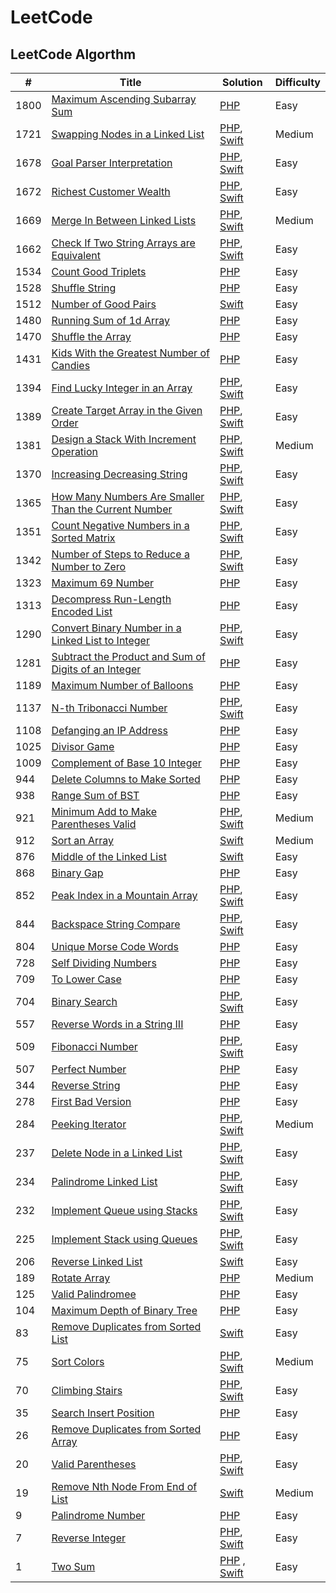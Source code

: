 # LeetCode

## LeetCode Algorthm

| # | Title | Solution | Difficulty
| ------ | ------ |  ----- | ----- | 
| 1800 | [Maximum Ascending Subarray Sum](https://leetcode.com/problems/maximum-ascending-subarray-sum/) | [PHP](https://github.com/tabassumtamanna/leet-code-solutions/blob/main/algorithms/php/1800-maximum-ascending-subarray-sum.php) | Easy
| 1721 | [Swapping Nodes in a Linked List](https://leetcode.com/problems/swapping-nodes-in-a-linked-list/) | [PHP](https://github.com/tabassumtamanna/leet-code-solutions/blob/main/algorithms/php/1721-swapping-nodes-in-a-linked-list.php), [Swift](https://github.com/tabassumtamanna/leet-code-solutions/blob/main/algorithms/swift/1721-swapping-nodes-in-a-linked-list.swift) | Medium
| 1678 | [Goal Parser Interpretation](https://leetcode.com/problems/goal-parser-interpretation/) | [PHP](https://github.com/tabassumtamanna/leet-code-solutions/blob/main/algorithms/php/1678-goal-parser-interpretation.php), [Swift](https://github.com/tabassumtamanna/leet-code-solutions/blob/main/algorithms/swift/1678-goal-parser-interpretation.swift)| Easy
| 1672 | [Richest Customer Wealth](https://leetcode.com/problems/richest-customer-wealth/) | [PHP](https://github.com/tabassumtamanna/leet-code-solutions/blob/main/algorithms/php/1672-richest-customer-wealth.php), [Swift](https://github.com/tabassumtamanna/leet-code-solutions/blob/main/algorithms/swift/1672-richest-customer-wealth.swift)| Easy
| 1669 | [Merge In Between Linked Lists](https://leetcode.com/problems/merge-in-between-linked-lists/) | [PHP](https://github.com/tabassumtamanna/leet-code-solutions/blob/main/algorithms/php/1669-merge-in-between-linked-lists.php), [Swift](https://github.com/tabassumtamanna/leet-code-solutions/blob/main/algorithms/swift/1669-merge-in-between-linked-lists.swift)| Medium
| 1662 | [Check If Two String Arrays are Equivalent](https://leetcode.com/problems/check-if-two-string-arrays-are-equivalent/) | [PHP](https://github.com/tabassumtamanna/leet-code-solutions/blob/main/algorithms/php/1662-check-if-two-string-arrays-are-equivalent.php), [Swift](https://github.com/tabassumtamanna/leet-code-solutions/blob/main/algorithms/swift/1662-check-if-two-string-arrays-are-equivalent.swift) | Easy
| 1534 | [Count Good Triplets](https://leetcode.com/problems/count-good-triplets/) | [PHP](https://github.com/tabassumtamanna/leet-code-solutions/blob/main/algorithms/php/1534-count-good-triplets.php) | Easy
| 1528 | [Shuffle String](https://leetcode.com/problems/shuffle-string/) | [PHP](https://github.com/tabassumtamanna/leet-code-solutions/blob/main/algorithms/php/1528-shuffle-string.php) | Easy
| 1512 | [Number of Good Pairs](https://leetcode.com/problems/number-of-good-pairs/) | [Swift](https://github.com/tabassumtamanna/leet-code-solutions/blob/main/algorithms/swift/1512-number-of-good-pairs.swift) | Easy
| 1480 | [Running Sum of 1d Array](https://leetcode.com/problems/running-sum-of-1d-array/) | [PHP](https://github.com/tabassumtamanna/leet-code-solutions/blob/main/algorithms/php/1480-running-sum-of-1d-array.php) | Easy
| 1470 | [Shuffle the Array](https://leetcode.com/problems/shuffle-the-array/) | [PHP](https://github.com/tabassumtamanna/leet-code-solutions/blob/main/algorithms/php/1470-shuffle-the-array.php) | Easy
| 1431 | [Kids With the Greatest Number of Candies](https://leetcode.com/problems/kids-with-the-greatest-number-of-candies/) | [PHP](https://github.com/tabassumtamanna/leet-code-solutions/blob/main/algorithms/php/1431-kids-with-the-greatest-number-of-candies.php) | Easy
| 1394 | [Find Lucky Integer in an Array](https://leetcode.com/problems/find-lucky-integer-in-an-array/) | [PHP](https://github.com/tabassumtamanna/leet-code-solutions/blob/main/algorithms/php/1394-find-lucky-integer-in-an-array.php), [Swift](https://github.com/tabassumtamanna/leet-code-solutions/blob/main/algorithms/swift/1394-find-lucky-integer-in-an-array.swift)| Easy
| 1389 | [Create Target Array in the Given Order](https://leetcode.com/problems/create-target-array-in-the-given-order/) | [PHP](https://github.com/tabassumtamanna/leet-code-solutions/blob/main/algorithms/php/1389-create-target-array-in-the-given-order.php), [Swift](https://github.com/tabassumtamanna/leet-code-solutions/blob/main/algorithms/swift/1389-create-target-array-in-the-given-order.swift) | Easy
| 1381 | [Design a Stack With Increment Operation](https://leetcode.com/problems/design-a-stack-with-increment-operation/) | [PHP](https://github.com/tabassumtamanna/leet-code-solutions/blob/main/algorithms/php/1381-design-a-stack-with-increment-operation.php), [Swift](https://github.com/tabassumtamanna/leet-code-solutions/blob/main/algorithms/swift/1381-design-a-stack-with-increment-operation.swift) | Medium
| 1370 | [Increasing Decreasing String](https://leetcode.com/problems/increasing-decreasing-string/) | [PHP](https://github.com/tabassumtamanna/leet-code-solutions/blob/main/algorithms/php/1370-increasing-decreasing-string.php), [Swift](https://github.com/tabassumtamanna/leet-code-solutions/blob/main/algorithms/swift/1370-increasing-decreasing-string.swift) | Easy
| 1365 | [How Many Numbers Are Smaller Than the Current Number](https://leetcode.com/problems/how-many-numbers-are-smaller-than-the-current-number/) | [PHP](https://github.com/tabassumtamanna/leet-code-solutions/blob/main/algorithms/php/1365-how-many-numbers-are-smaller-than-the-current-number.php), [Swift](https://github.com/tabassumtamanna/leet-code-solutions/blob/main/algorithms/swift/1365-how-many-numbers-are-smaller-than-the-current-number.swift) | Easy
| 1351 | [Count Negative Numbers in a Sorted Matrix](https://leetcode.com/problems/count-negative-numbers-in-a-sorted-matrix/) | [PHP](https://github.com/tabassumtamanna/leet-code-solutions/blob/main/algorithms/php/1351-count-negative-numbers-in-a-sorted-matrix.php), [Swift](https://github.com/tabassumtamanna/leet-code-solutions/blob/main/algorithms/swift/1351-count-negative-numbers-in-a-sorted-matrix.swift) | Easy
| 1342 | [Number of Steps to Reduce a Number to Zero](https://leetcode.com/problems/number-of-steps-to-reduce-a-number-to-zero/) | [PHP](https://github.com/tabassumtamanna/leet-code-solutions/blob/main/algorithms/php/1342-number-of-steps-to-reduce-a-number-to-zero.php), [Swift](https://github.com/tabassumtamanna/leet-code-solutions/blob/main/algorithms/swift/1342-number-of-steps-to-reduce-a-number-to-zero.swift) | Easy
| 1323 | [Maximum 69 Number](https://leetcode.com/problems/maximum-69-number/) | [PHP](https://github.com/tabassumtamanna/leet-code-solutions/blob/main/algorithms/php/1323-maximum-69-number.php) | Easy
| 1313 | [Decompress Run-Length Encoded List](https://leetcode.com/problems/decompress-run-length-encoded-list/) | [PHP](https://github.com/tabassumtamanna/leet-code-solutions/blob/main/algorithms/php/1313-decompress-run-length-encoded-list.php) | Easy
| 1290 | [Convert Binary Number in a Linked List to Integer](https://leetcode.com/problems/convert-binary-number-in-a-linked-list-to-integer/) | [PHP](https://github.com/tabassumtamanna/leet-code-solutions/blob/main/algorithms/php/1290-convert-binary-number-in-a-linked-list-to-integer.php), [Swift](https://github.com/tabassumtamanna/leet-code-solutions/blob/main/algorithms/swift/1290-convert-binary-number-in-a-linked-list-to-integer.swift) | Easy
| 1281 | [Subtract the Product and Sum of Digits of an Integer](https://leetcode.com/problems/subtract-the-product-and-sum-of-digits-of-an-integer/) | [PHP](https://github.com/tabassumtamanna/leet-code-solutions/blob/main/algorithms/php/1281-subtract-the-product-and-sum-of-digits-of-an-integer.php) | Easy
| 1189 | [Maximum Number of Balloons](https://leetcode.com/problems/maximum-number-of-balloons/) | [PHP](https://github.com/tabassumtamanna/leet-code-solutions/blob/main/algorithms/php/1189-maximum-number-of-balloons.php) | Easy
| 1137 | [N-th Tribonacci Number](https://leetcode.com/problems/n-th-tribonacci-number/) | [PHP](https://github.com/tabassumtamanna/leet-code-solutions/blob/main/algorithms/php/1137-n-th-tribonacci-number.php), [Swift](https://github.com/tabassumtamanna/leet-code-solutions/blob/main/algorithms/swift/1137-n-th-tribonacci-number.swift) | Easy
| 1108 | [Defanging an IP Address](https://leetcode.com/problems/defanging-an-ip-address/) | [PHP](https://github.com/tabassumtamanna/leet-code-solutions/blob/main/algorithms/php/1108-defanging-an-ip-address.php) | Easy
| 1025 | [Divisor Game](https://leetcode.com/problems/divisor-game/) | [PHP](https://github.com/tabassumtamanna/leet-code-solutions/blob/main/algorithms/php/1025-divisor-game.php) | Easy
| 1009 | [Complement of Base 10 Integer](https://leetcode.com/problems/complement-of-base-10-integer/) | [PHP](https://github.com/tabassumtamanna/leet-code-solutions/blob/main/algorithms/php/1009-complement-of-base-10-integer.php) | Easy
| 944 | [Delete Columns to Make Sorted](https://leetcode.com/problems/delete-columns-to-make-sorted/) | [PHP](https://github.com/tabassumtamanna/leet-code-solutions/blob/main/algorithms/php/944-delete-columns-to-make-sorted.php) | Easy
| 938 | [Range Sum of BST](https://leetcode.com/problems/range-sum-of-bst/) | [PHP](https://github.com/tabassumtamanna/leet-code-solutions/blob/main/algorithms/php/938-range-sum-of-bst.php) | Easy
| 921 | [Minimum Add to Make Parentheses Valid](https://leetcode.com/problems/minimum-add-to-make-parentheses-valid/) |[PHP](https://github.com/tabassumtamanna/leet-code-solutions/blob/main/algorithms/php/921-minimum-add-to-make-parentheses-valid.php),  [Swift](https://github.com/tabassumtamanna/leet-code-solutions/blob/main/algorithms/swift/921-minimum-add-to-make-parentheses-valid.swift) | Medium
| 912 | [Sort an Array](https://leetcode.com/problems/sort-an-array/) | [Swift](https://github.com/tabassumtamanna/leet-code-solutions/blob/main/algorithms/swift/912-sort-an-array.swift) | Medium
| 876 | [Middle of the Linked List](https://leetcode.com/problems/middle-of-the-linked-list/) | [Swift](https://github.com/tabassumtamanna/leet-code-solutions/blob/main/algorithms/swift/876-middle-of-the-linked-list.swift) | Easy
| 868 | [Binary Gap](https://leetcode.com/problems/binary-gap/) | [PHP](https://github.com/tabassumtamanna/leet-code-solutions/blob/main/algorithms/php/868-binary-gap.php) | Easy
| 852 | [Peak Index in a Mountain Array](https://leetcode.com/problems/peak-index-in-a-mountain-array/) | [PHP](https://github.com/tabassumtamanna/leet-code-solutions/blob/main/algorithms/php/852-peak-index-in-a-mountain-array.php), [Swift](https://github.com/tabassumtamanna/leet-code-solutions/blob/main/algorithms/swift/852-peak-index-in-a-mountain-array.swift) | Easy
| 844 | [Backspace String Compare](https://leetcode.com/problems/peak-index-in-a-mountain-array/) | [PHP](https://github.com/tabassumtamanna/leet-code-solutions/blob/main/algorithms/php/844-backspace-string-compare.php), [Swift](https://github.com/tabassumtamanna/leet-code-solutions/blob/main/algorithms/swift/844-backspace-string-compare.swift) | Easy
| 804 | [Unique Morse Code Words](https://leetcode.com/problems/unique-morse-code-words/) | [PHP](https://github.com/tabassumtamanna/leet-code-solutions/blob/main/algorithms/php/804-unique-morse-code-words.php) | Easy
| 728 | [Self Dividing Numbers](https://leetcode.com/problems/self-dividing-numbers/) | [PHP](https://github.com/tabassumtamanna/leet-code-solutions/blob/main/algorithms/php/728-self-dividing-numbers.php) | Easy
| 709 | [To Lower Case](https://leetcode.com/problems/to-lower-case/) | [PHP](https://github.com/tabassumtamanna/leet-code-solutions/blob/main/algorithms/php/709-to-lower-case.php) | Easy
| 704 | [Binary Search](https://leetcode.com/problems/binary-search/) | [PHP](https://github.com/tabassumtamanna/leet-code-solutions/blob/main/algorithms/php/704-binary-search.php), [Swift](https://github.com/tabassumtamanna/leet-code-solutions/blob/main/algorithms/swift/704-binary-search.swift) | Easy
| 557 | [Reverse Words in a String III](https://leetcode.com/problems/reverse-words-in-a-string-iii/) | [PHP](https://github.com/tabassumtamanna/leet-code-solutions/blob/main/algorithms/php/557-reverse-words-in-a-string-III.php) | Easy
| 509 | [Fibonacci Number](https://leetcode.com/problems/fibonacci-number/) | [PHP](https://github.com/tabassumtamanna/leet-code-solutions/blob/main/algorithms/php/509-fibonacci-number.php), [Swift](https://github.com/tabassumtamanna/leet-code-solutions/blob/main/algorithms/swift/509-fibonacci-number.swift) | Easy
| 507 | [Perfect Number](https://leetcode.com/problems/perfect-number/) | [PHP](https://github.com/tabassumtamanna/leet-code-solutions/blob/main/algorithms/php/507-perfect-number.php) | Easy
| 344 | [Reverse String](https://leetcode.com/problems/reverse-string/) | [PHP](https://github.com/tabassumtamanna/leet-code-solutions/blob/main/algorithms/php/344-reverse-string.php) | Easy
| 278 | [First Bad Version](https://leetcode.com/problems/first-bad-version/) | [PHP](https://github.com/tabassumtamanna/leet-code-solutions/blob/main/algorithms/php/278-first-bad-version.php) | Easy
| 284 | [Peeking Iterator](https://leetcode.com/problems/peeking-iterator/) | [PHP](https://github.com/tabassumtamanna/leet-code-solutions/blob/main/algorithms/php/284-peeking-iterator.php), [Swift](https://github.com/tabassumtamanna/leet-code-solutions/blob/main/algorithms/swift/284-peeking-iterator.swift) | Medium
| 237 | [Delete Node in a Linked List](https://leetcode.com/problems/delete-node-in-a-linked-list/) | [PHP](https://github.com/tabassumtamanna/leet-code-solutions/blob/main/algorithms/php/237-delete-node-in-a-linked-list.php), [Swift](https://github.com/tabassumtamanna/leet-code-solutions/blob/main/algorithms/swift/237-delete-node-in-a-linked-list.swift)| Easy
| 234 | [Palindrome Linked List](https://leetcode.com/problems/palindrome-linked-list/) | [PHP](https://github.com/tabassumtamanna/leet-code-solutions/blob/main/algorithms/php/234-palindrome-linked-list.php), [Swift](https://github.com/tabassumtamanna/leet-code-solutions/blob/main/algorithms/swift/234-palindrome-linked-list.swift)| Easy
| 232 | [Implement Queue using Stacks](https://leetcode.com/problems/implement-queue-using-stacks/) | [PHP](https://github.com/tabassumtamanna/leet-code-solutions/blob/main/algorithms/php/232-implement-queue-using-stacks.php), [Swift](https://github.com/tabassumtamanna/leet-code-solutions/blob/main/algorithms/swift/232-implement-queue-using-stacks.swift)| Easy
| 225 | [Implement Stack using Queues](https://leetcode.com/problems/implement-stack-using-queues/) | [PHP](https://github.com/tabassumtamanna/leet-code-solutions/blob/main/algorithms/php/225-implement-stack-using-queues.php), [Swift](https://github.com/tabassumtamanna/leet-code-solutions/blob/main/algorithms/swift/225-implement-stack-using-queues.swift)| Easy
| 206 | [Reverse Linked List](https://leetcode.com/problems/reverse-linked-list/) | [Swift](https://github.com/tabassumtamanna/leet-code-solutions/blob/main/algorithms/swift/206-reverse-linked-list.swift) | Easy
| 189 | [Rotate Array](https://leetcode.com/problems/rotate-array/) | [PHP](https://github.com/tabassumtamanna/leet-code-solutions/blob/main/algorithms/php/189-rotate-array.php) | Medium
| 125 | [Valid Palindromee](https://leetcode.com/problems/valid-palindrome/) | [PHP](https://github.com/tabassumtamanna/leet-code-solutions/blob/main/algorithms/php/125-valid-palindrome.php) | Easy
| 104 | [Maximum Depth of Binary Tree](https://leetcode.com/problems/maximum-depth-of-binary-tree/) | [PHP](https://github.com/tabassumtamanna/leet-code-solutions/blob/main/algorithms/php/104-maximum-depth-of-binary-tree.php) | Easy
| 83 | [Remove Duplicates from Sorted List](https://leetcode.com/problems/remove-duplicates-from-sorted-list/) | [Swift](https://github.com/tabassumtamanna/leet-code-solutions/blob/main/algorithms/swift/83-remove-duplicates-from-sorted-list.swift) | Easy
| 75 | [Sort Colors](https://leetcode.com/problems/sort-colors/) | [PHP](https://github.com/tabassumtamanna/leet-code-solutions/blob/main/algorithms/php/75-sort-colors.php), [Swift](https://github.com/tabassumtamanna/leet-code-solutions/blob/main/algorithms/swift/75-sort-colors.swift) | Medium
| 70 | [Climbing Stairs](https://leetcode.com/problems/climbing-stairs/) | [PHP](https://github.com/tabassumtamanna/leet-code-solutions/blob/main/algorithms/php/70-climbing-stairs.php), [Swift](https://github.com/tabassumtamanna/leet-code-solutions/blob/main/algorithms/swift/70-climbing-stairs.swift) | Easy
| 35 | [Search Insert Position](https://leetcode.com/problems/search-insert-position/) | [PHP](https://github.com/tabassumtamanna/leet-code-solutions/blob/main/algorithms/php/35-search-insert-position.php) | Easy
| 26 | [Remove Duplicates from Sorted Array](https://leetcode.com/problems/remove-duplicates-from-sorted-array/) | [PHP](https://github.com/tabassumtamanna/leet-code-solutions/blob/main/algorithms/php/26-remove-duplicates-from-sorted-array.php) | Easy
| 20 | [Valid Parentheses](https://leetcode.com/problems/valid-parentheses/) |  [PHP](https://github.com/tabassumtamanna/leet-code-solutions/blob/main/algorithms/php/20-valid-parentheses.php),  [Swift](https://github.com/tabassumtamanna/leet-code-solutions/blob/main/algorithms/swift/20-valid-parentheses.swift) | Easy
| 19 | [Remove Nth Node From End of List](https://leetcode.com/problems/remove-nth-node-from-end-of-list/) | [Swift](https://github.com/tabassumtamanna/leet-code-solutions/blob/main/algorithms/swift/19-remove-nth-node-from-end-of-list.swift) | Medium
| 9 | [Palindrome Number](https://leetcode.com/problems/palindrome-number/) | [PHP](https://github.com/tabassumtamanna/leet-code-solutions/blob/main/algorithms/php/9-palindrome-number.php) | Easy
| 7 | [Reverse Integer](https://leetcode.com/problems/reverse-integer/) | [PHP](https://github.com/tabassumtamanna/leet-code-solutions/blob/main/algorithms/php/7-reverse-integer.php), [Swift](https://github.com/tabassumtamanna/leet-code-solutions/blob/main/algorithms/swift/7-reverse-integer.swift) | Easy
| 1 | [Two Sum](https://leetcode.com/problems/two-sum/) | [PHP](https://github.com/tabassumtamanna/leet-code-solutions/blob/main/algorithms/php/1-two-sum.php) , [Swift](https://github.com/tabassumtamanna/leet-code-solutions/blob/main/algorithms/swift/1-two-sum.swift)| Easy
